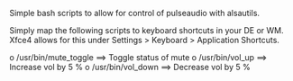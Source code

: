 Simple bash scripts to allow for control of pulseaudio with alsautils.

Simply map the following scripts to keyboard shortcuts in your DE or WM.
Xfce4 allows for this under Settings > Keyboard > Application Shortcuts.

o  /usr/bin/mute_toggle  ==>  Toggle status of mute
o  /usr/bin/vol_up       ==>  Increase vol by 5 %
o  /usr/bin/vol_down     ==>  Decrease vol by 5 %
